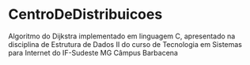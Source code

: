 CentroDeDistribuicoes
=====================

Algoritmo do Dijkstra implementado em linguagem C, apresentado na disciplina de Estrutura de Dados II do curso de Tecnologia em Sistemas para Internet do IF-Sudeste MG Câmpus Barbacena
